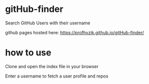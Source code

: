# gitHub-finder
Search GitHub Users with their username

github pages hosted here:  https://profhyzik.github.io/gitHub-finder/

# how to use
Clone and open the index file in your browser

Enter a username to fetch a user profile and repos


